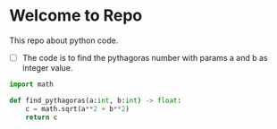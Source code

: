 # Welcome to Repo

This repo about python code.

* [ ] The code is to find the pythagoras number with params a and b as integer value.

```python
import math

def find_pythagoras(a:int, b:int) -> float:
    c = math.sqrt(a**2 + b**2)
    return c
```
